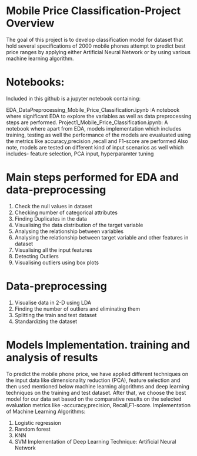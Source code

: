 # Mobile Price Classification-Project Overview
The goal of this project is to develop classification model for dataset that hold several specifications of 2000 mobile phones attempt to predict best price ranges by applying either Artificial Neural Network or by using various machine learning algorithm.
# Notebooks:
Included in this github is a jupyter notebook containing:

EDA_DataPreprocessing_Mobile_Price_Classification.ipynb :A notebook where significant EDA to explore the variables as well as data preprocessing steps are performed.
Project1_Mobile_Price_Classification.ipynb: A notebook where apart from EDA, models implementation which includes training, testing as well the performance of the models are evualuated using the metrics like accuracy,precision ,recall and F1-score are performed
Also note, models are tested on different kind of input scenarios as well which includes- feature selection, PCA input, hyperparamter tuning

# Main steps performed for EDA and data-preprocessing

1.	Check the null values in dataset
2. Checking number of categorical attributes
3. Finding Duplicates in the data
4. Visualising the data distribution of the target variable
5. Analysing the relationship between variables
6. Analysing the relationship between target variable and other features in dataset
7. Visualising all the input features
8. Detecting Outliers
9. Visualising outliers using box plots

# Data-preprocessing

1. Visualise data in 2-D using LDA
2. Finding the number of outliers and eliminating them
3. Splitting the train and test dataset
4. Standardizing the dataset

# Models Implementation. training and analysis of results
To predict the mobile phone price, we have applied different techniques on the input data like dimensionality reduction (PCA), feature selection and then used mentioned below machine learning algorithms and deep learning techniques on the training and test dataset. After that, we choose the best model for our data set based on the comparative results on the selected evaluation metrics like -accuracy,precision, Recall,F1-score.
Implementation of Machine Learning Algorithms:
1.	Logistic regression
2.	Random forest
3.	KNN
4.	SVM
Implementation of Deep Learning Technique: Artificial Neural Network


